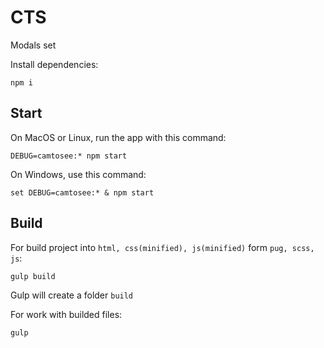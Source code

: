 # CTS
Modals set

Install dependencies:
```
npm i
```


## Start

On MacOS or Linux, run the app with this command:
```
DEBUG=camtosee:* npm start
```

On Windows, use this command:
```
set DEBUG=camtosee:* & npm start
```


## Build

For build project into `html, css(minified), js(minified)` form `pug, scss, js`:
```
gulp build
```
Gulp will create a folder `build`

For work with builded files:
```
gulp
```
